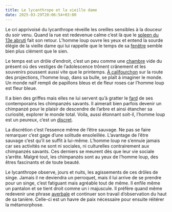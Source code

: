```yaml
---
title: Le lycanthrope et la vieille dame
date: 2025-03-29T20:06:54+03:00
---
```

<p>Le cri apprivoisé du lycanthrope réveille les oreilles sensibles à la douceur du soir venu.  Quand la rue est redevenue calme c’est là que le <a href="/poeme/spleen/">spleen du 13e abruti</a> fait son retour. L’homme loup ouvre les yeux et entend la sourde élégie de la vieille dame qui lui rappelle que le temps de sa <a href="/poeme/fenetre/">fenêtre</a> semble bien plus clément que le sien.</p>

<p class="text-indent">Le temps est un drôle d’endroit, c’est un peu comme une <a href="/poeme/chambre/">chambre</a> vide du présent où des vestiges de l’adolescence trônent crânement et les souvenirs poussent aussi vite que le printemps. <a href="/poeme/califourchon/">À califourchon</a> sur la route des projections, l’homme loup, dans sa bulle, se plaît à imaginer le monde. Un monde naïf rempli de papillons bleus et de fleur roses car l’homme loup est fleur bleue.</p>

<p class="text-indent">Il a bien des griffes mais elles ne lui servent qu’à gratter le <a href="/poeme/fard/">fard</a> de ses contemporains les chimpanzés savants. Il aimerait bien parfois devenir un chimpanzé pour le plaisir de descendre de l’arbre et ainsi étancher sa curiosité, explorer le monde total. Voila, aussi étonnant soit-il, l’homme loup est un peureux, c’est un <a href="/poeme/discret/">discret</a>.</p>

<p class="mt-5">La discrétion c’est l’essence même de l’être sauvage. Ne pas se faire remarquer c’est gage d’une solitude ensoleillée. L’avantage de l’être sauvage c’est qu’il se suffit à lui-même. L’homme loup ne s’ennuie jamais car ses activités ne sont ni sociales, ni culturelles contrairement aux chimpanzés savants. Ces derniers se meurent dès que leur vie sociale s’arrête. Malgré tout, les chimpanzés sont au yeux de l’homme loup, des êtres fascinants et de toute beauté.</p>

<p class="text-indent">Le lycanthrope observe, jours et nuits, les agissements de ces drôles de singe. Jamais il ne deviendra un perroquet, mais il lui arrive de se prendre pour un singe, c’est fatiguant mais agréable tout de même. Il enfile même un pantalon et se tient droit comme un i majuscule. Il préfère quand même redevenir une phrase <a href="/poeme/averbale/">averbale</a> et continuer son travail d’observation du haut de sa tanière. Celle-ci est un havre de paix nécessaire pour ensuite réitérer la métamorphose.</p>

